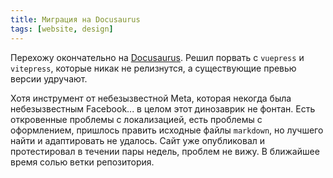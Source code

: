 ```yaml
---
title: Миграция на Docusaurus
tags: [website, design]
---
```


Перехожу окончательно на [Docusaurus](https://docusaurus.io/). Решил порвать с `vuepress` и `vitepress`, которые никак не релизнутся, а существующие превью версии удручают.

<!-- truncate -->

Хотя инструмент от небезызвестной Meta, которая некогда была небезызвестным Facebook... в целом этот динозаврик не фонтан. Есть откровенные проблемы с локализацией, есть проблемы с оформлением, пришлось править исходные файлы `markdown`, но лучшего найти и адаптировать не удалось. Сайт уже опубликовал и протестировал в течении пары недель, проблем не вижу. В ближайшее время солью ветки репозитория.
